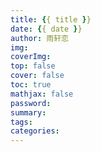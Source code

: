 ```yaml
---
title: {{ title }}
date: {{ date }}
author: 雨轩恋
img: 
coverImg: 
top: false
cover: false
toc: true
mathjax: false
password: 
summary: 
tags:
categories:
---
```

